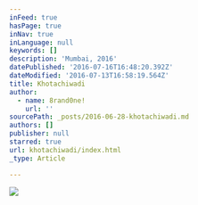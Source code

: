 ```yaml
---
inFeed: true
hasPage: true
inNav: true
inLanguage: null
keywords: []
description: 'Mumbai, 2016'
datePublished: '2016-07-16T16:48:20.392Z'
dateModified: '2016-07-13T16:58:19.564Z'
title: Khotachiwadi
author:
  - name: 8rand0ne!
    url: ''
sourcePath: _posts/2016-06-28-khotachiwadi.md
authors: []
publisher: null
starred: true
url: khotachiwadi/index.html
_type: Article

---
```

![](https://imgflo.herokuapp.com/graph/vahj1ThiexotieMo/ceff8a0c9baf7c3b3179361a384a50b3/croprotate.jpg?cropheight=5371&cropwidth=3488&degrees=0&input=https%3A%2F%2Fthe-grid-user-content.s3-us-west-2.amazonaws.com%2F234946dd-8ddb-4335-83d4-1cf5e479cac3.jpg&x=0&y=0)